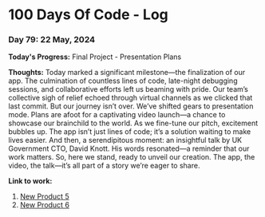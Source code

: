 # 100 Days Of Code - Log

### Day 79: 22 May, 2024

**Today's Progress:** Final Project - Presentation Plans

**Thoughts:** Today marked a significant milestone—the finalization of our app. The culmination of countless lines of code, late-night debugging sessions, and collaborative efforts left us beaming with pride. Our team’s collective sigh of relief echoed through virtual channels as we clicked that last commit.
But our journey isn’t over. We’ve shifted gears to presentation mode. Plans are afoot for a captivating video launch—a chance to showcase our brainchild to the world. As we fine-tune our pitch, excitement bubbles up. The app isn’t just lines of code; it’s a solution waiting to make lives easier.
And then, a serendipitous moment: an insightful talk by UK Government CTO, David Knott. His words resonated—a reminder that our work matters. So, here we stand, ready to unveil our creation. The app, the video, the talk—it’s all part of a story we’re eager to share.

**Link to work:**

1. [New Product 5](https://www.eslando.vercel.app?product=4)
2. [New Product 6](https://www.eslando.vercel.app?product=5)
